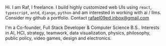 Hi. I am Raf, I freelance. I build highly customized web UIs using `react`, `typescript`, `antd`, `django`, `python` and am interested in working with ai / llms. Consider my github a portfolio. Contact [rafael09ed.inbox@gmail.com](rafael09ed.inbox@gmail.com) 

I'm a Co-founder, Full Stack Developer & Computer Science B.S.. Interests in AI, HCI, strategy, teamwork, data visualization, physics, philosophy, public policy, video games, design and electronics.
